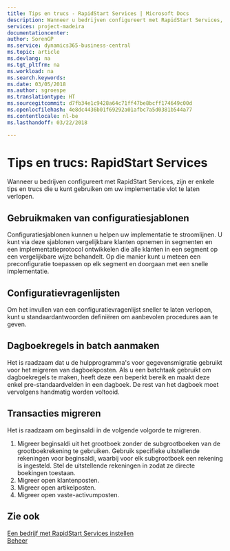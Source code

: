 ```yaml
---
title: Tips en trucs - RapidStart Services | Microsoft Docs
description: Wanneer u bedrijven configureert met RapidStart Services, zijn er enkele tips en trucs die u kunt gebruiken om uw implementatie vlot te laten verlopen.
services: project-madeira
documentationcenter: 
author: SorenGP
ms.service: dynamics365-business-central
ms.topic: article
ms.devlang: na
ms.tgt_pltfrm: na
ms.workload: na
ms.search.keywords: 
ms.date: 03/05/2018
ms.author: sgroespe
ms.translationtype: HT
ms.sourcegitcommit: d7fb34e1c9428a64c71ff47be8bcff174649c00d
ms.openlocfilehash: 4e8dc4436b01f69292a01afbc7a5d0381b544a77
ms.contentlocale: nl-be
ms.lasthandoff: 03/22/2018

---
```

# <a name="tips-and-tricks-rapidstart-services"></a>Tips en trucs: RapidStart Services
Wanneer u bedrijven configureert met RapidStart Services, zijn er enkele tips en trucs die u kunt gebruiken om uw implementatie vlot te laten verlopen.  

## <a name="take-advantage-of-configuration-templates"></a>Gebruikmaken van configuratiesjablonen  
Configuratiesjablonen kunnen u helpen uw implementatie te stroomlijnen. U kunt via deze sjablonen vergelijkbare klanten opnemen in segmenten en een implementatieprotocol ontwikkelen die alle klanten in een segment op een vergelijkbare wijze behandelt. Op die manier kunt u meteen een preconfiguratie toepassen op elk segment en doorgaan met een snelle implementatie.  

## <a name="configuration-questionnaires"></a>Configuratievragenlijsten  
Om het invullen van een configuratievragenlijst sneller te laten verlopen, kunt u standaardantwoorden definiëren om aanbevolen procedures aan te geven.  

## <a name="batch-creation-of-journal-lines"></a>Dagboekregels in batch aanmaken  
Het is raadzaam dat u de hulpprogramma's voor gegevensmigratie gebruikt voor het migreren van dagboekposten. Als u een batchtaak gebruikt om dagboekregels te maken, heeft deze een beperkt bereik en maakt deze enkel pre-standaardvelden in een dagboek. De rest van het dagboek moet vervolgens handmatig worden voltooid.  

## <a name="migrating-transactions"></a>Transacties migreren  
Het is raadzaam om beginsaldi in de volgende volgorde te migreren.  

1.  Migreer beginsaldi uit het grootboek zonder de subgrootboeken van de grootboekrekening te gebruiken. Gebruik specifieke uitstellende rekeningen voor beginsaldi, waarbij voor elk subgrootboek een rekening is ingesteld. Stel de uitstellende rekeningen in zodat ze directe boekingen toestaan.  
2.  Migreer open klantenposten.  
3.  Migreer open artikelposten.  
4.  Migreer open vaste-activumposten.  

## <a name="see-also"></a>Zie ook  
[Een bedrijf met RapidStart Services instellen](admin-set-up-a-company-with-rapidstart.md)  
[Beheer](admin-setup-and-administration.md)

